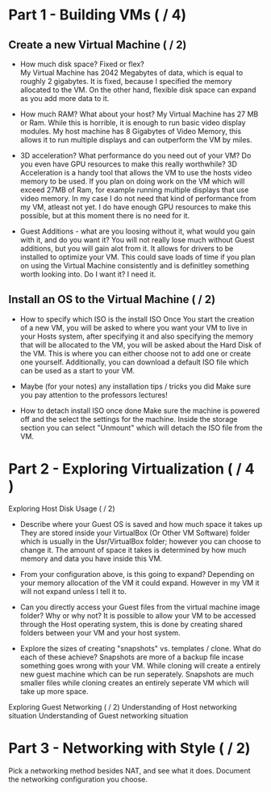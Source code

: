 # Part 1 - Building VMs ( / 4)

## Create a new Virtual Machine ( / 2)
- How much disk space? Fixed or flex?  
My Virtual Machine has 2042 Megabytes of data, which is equal to roughly 2 gigabytes. It is fixed, because I specified the memory allocated to the VM. On the other hand, flexible disk space can expand as you add more data to it.

- How much RAM? What about your host?
My Virtual Machine has 27 MB or Ram. While this is horrible, it is enough to run basic video display modules. My host machine has 8 Gigabytes of Video Memory, this allows it to run multiple displays and can outperform the VM by miles.

- 3D acceleration? What performance do you need out of your VM? Do you even have GPU resources to make this really worthwhile?
3D Acceleration is a handy tool that allows the VM to use the hosts video memory to be used. If you plan on doing work on the VM which will exceed 27MB of Ram, for example running multiple displays that use video memory. In my case I do not need that kind of performance from my VM, atleast not yet. I do have enough GPU resources to make this possible, but at this moment there is no need for it.

- Guest Additions - what are you loosing without it, what would you gain with it, and do you want it?
You will not really lose much without Guest additions, but you will gain alot from it. It allows for drivers to be installed to optimize your VM. This could save loads of time if you plan on using the Virtual Machine consistently and is definitley something worth looking into. Do I want it? I need it.

## Install an OS to the Virtual Machine ( / 2)
- How to specify which ISO is the install ISO
Once You start the creation of a new VM, you will be asked to where you want your VM to live in your Hosts system, after specifying it and also specifying the memory that will be allocated to the VM, you will be asked about the Hard Disk of the VM. This is where you can either choose not to add one or create one yourself. Additionally, you can download a default ISO file which can be used as a start to your VM.

- Maybe (for your notes) any installation tips / tricks you did
Make sure you pay attention to the professors lectures!

-  How to detach install ISO once done
Make sure the machine is powered off and the select the settings for the machine. Inside the storage section you can select "Unmount" which will detach the ISO file from the VM.

# Part 2 - Exploring Virtualization ( / 4 )
Exploring Host Disk Usage ( / 2)

- Describe where your Guest OS is saved and how much space it takes up
They are stored inside your VirtualBox (Or Other VM Software) folder which is usually in the Usr/VirtualBox folder; however you can choose to change it. The amount of space it takes is determined by how much memory and data you have inside this VM.

- From your configuration above, is this going to expand?
Depending on your memory allocation of the VM it could expand. However in my VM it will not expand unless I tell it to.

- Can you directly access your Guest files from the virtual machine image folder? Why or why not?
It is possible to allow your VM to be accessed through the Host operating system, this is done by creating shared folders between your VM and your host system.

- Explore the sizes of creating "snapshots" vs. templates / clone. What do each of these achieve?
Snapshots are more of a backup file incase something goes wrong with your VM. While cloning will create a entirely new guest machine which can be run seperately. Snapshots are much smaller files while cloning creates an entirely seperate VM which will take up more space.

Exploring Guest Networking ( / 2)
Understanding of Host networking situation
Understanding of Guest networking situation

# Part 3 - Networking with Style ( / 2)
Pick a networking method besides NAT, and see what it does.
Document the networking configuration you choose.